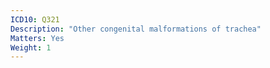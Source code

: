 ```yaml
---
ICD10: Q321
Description: "Other congenital malformations of trachea"
Matters: Yes
Weight: 1
---
```


